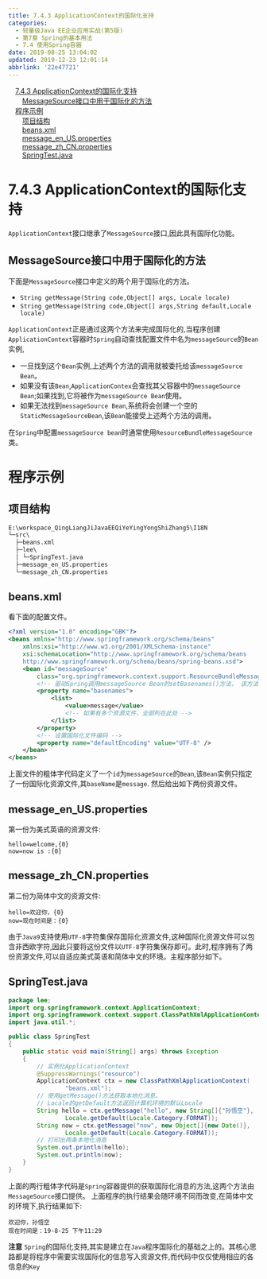 ```yaml
---
title: 7.4.3 ApplicationContext的国际化支持
categories: 
  - 轻量级Java EE企业应用实战(第5版)
  - 第7章 Spring的基本用法
  - 7.4 使用Spring容器
date: 2019-08-25 13:04:02
updated: 2019-12-23 12:01:14
abbrlink: '22e47721'
---
```

<div id='my_toc'><a href="/JavaReadingNotes/22e47721/#7-4-3-ApplicationContext的国际化支持" class="header_1">7.4.3 ApplicationContext的国际化支持</a>&nbsp;<br><a href="/JavaReadingNotes/22e47721/#MessageSource接口中用于国际化的方法" class="header_2">MessageSource接口中用于国际化的方法</a>&nbsp;<br><a href="/JavaReadingNotes/22e47721/#程序示例" class="header_1">程序示例</a>&nbsp;<br><a href="/JavaReadingNotes/22e47721/#项目结构" class="header_2">项目结构</a>&nbsp;<br><a href="/JavaReadingNotes/22e47721/#beans-xml" class="header_2">beans.xml</a>&nbsp;<br><a href="/JavaReadingNotes/22e47721/#message_en_US-properties" class="header_2">message_en_US.properties</a>&nbsp;<br><a href="/JavaReadingNotes/22e47721/#message_zh_CN-properties" class="header_2">message_zh_CN.properties</a>&nbsp;<br><a href="/JavaReadingNotes/22e47721/#SpringTest-java" class="header_2">SpringTest.java</a>&nbsp;<br></div>
<style>.header_1{margin-left: 1em;}.header_2{margin-left: 2em;}.header_3{margin-left: 3em;}.header_4{margin-left: 4em;}.header_5{margin-left: 5em;}.header_6{margin-left: 6em;}</style>
<!--more-->
<script>if (navigator.platform.search('arm')==-1){document.getElementById('my_toc').style.display = 'none';}var e,p = document.getElementsByTagName('p');while (p.length>0) {e = p[0];e.parentElement.removeChild(e);}</script>

<!--end-->
<!--SSTStart-->
# 7.4.3 ApplicationContext的国际化支持 #
`ApplicationContext`接口继承了`MessageSource`接口,因此具有国际化功能。
## MessageSource接口中用于国际化的方法 ##
下面是`MessageSource`接口中定义的两个用于国际化的方法。
- `String getMessage(String code,Object[] args, Locale locale)`
- `String getMessage(String code,Object[] args,String default,Locale locale)`

`ApplicationContext`正是通过这两个方法来完成国际化的,当程序创建`ApplicationContext`容器时`Spring`自动查找配置文件中名为`messageSource`的`Bean`实例,
- 一旦找到这个`Bean`实例,上述两个方法的调用就被委托给该`messageSource Bean`。
- 如果没有该`Bean`,`ApplicationContex`会查找其父容器中的`messageSource Bean`;如果找到,它将被作为`messageSource Bean`使用。
- 如果无法找到`messageSource Bean`,系统将会创建一个空的`StaticMessageSourceBean`,该`Bean`能接受上述两个方法的调用。

在`Spring`中配置`messageSource bean`时通常使用`ResourceBundleMessageSource`类。
# 程序示例 #
## 项目结构 ##
```cmd
E:\workspace_QingLiangJiJavaEEQiYeYingYongShiZhang5\I18N
└─src\
  ├─beans.xml
  ├─lee\
  │ └─SpringTest.java
  ├─message_en_US.properties
  └─message_zh_CN.properties
```
## beans.xml ##
看下面的配置文件。
```xml
<?xml version="1.0" encoding="GBK"?>
<beans xmlns="http://www.springframework.org/schema/beans"
    xmlns:xsi="http://www.w3.org/2001/XMLSchema-instance"
    xsi:schemaLocation="http://www.springframework.org/schema/beans
    http://www.springframework.org/schema/beans/spring-beans.xsd">
    <bean id="messageSource"
        class="org.springframework.context.support.ResourceBundleMessageSource">
        <!-- 驱动Spring调用messageSource Bean的setBasenames()方法， 该方法需要一个数组参数，使用list元素配置多个数组元素 -->
        <property name="basenames">
            <list>
                <value>message</value>
                <!-- 如果有多个资源文件，全部列在此处 -->
            </list>
        </property>
        <!-- 设置国际化文件编码 -->
        <property name="defaultEncoding" value="UTF-8" />
    </bean>
</beans>
```
上面文件的粗体字代码定义了一个`id`为`messageSource`的`Bean`,该`Bean`实例只指定了一份国际化资源文件,其`baseName`是`message`.
然后给出如下两份资源文件。
## message_en_US.properties ##
第一份为美式英语的资源文件:
```
hello=welcome,{0}
now=now is :{0}
```
## message_zh_CN.properties ##
第二份为简体中文的资源文件:
```
hello=欢迎你，{0}
now=现在时间是：{0}
```
由于`Java9`支持使用`UTF-8`字符集保存国际化资源文件,这种国际化资源文件可以包含非西欧字符,因此只要将这份文件以`UTF-8`字符集保存即可。此时,程序拥有了两份资源文件,可以自适应美式英语和简体中文的环境。主程序部分如下。
## SpringTest.java ##
```java
package lee;
import org.springframework.context.ApplicationContext;
import org.springframework.context.support.ClassPathXmlApplicationContext;
import java.util.*;

public class SpringTest
{
    public static void main(String[] args) throws Exception
    {
        // 实例化ApplicationContext
        @SuppressWarnings("resource")
        ApplicationContext ctx = new ClassPathXmlApplicationContext(
                "beans.xml");
        // 使用getMessage()方法获取本地化消息。
        // Locale的getDefault方法返回计算机环境的默认Locale
        String hello = ctx.getMessage("hello", new String[]{"孙悟空"}, 
                Locale.getDefault(Locale.Category.FORMAT));
        String now = ctx.getMessage("now", new Object[]{new Date()},
                Locale.getDefault(Locale.Category.FORMAT));
        // 打印出两条本地化消息
        System.out.println(hello);
        System.out.println(now);
    }
}
```
上面的两行粗体字代码是`Spring`容器提供的获取国际化消息的方法,这两个方法由`MessageSource`接口提供。
上面程序的执行结果会随环境不同而改变,在简体中文的环境下,执行结果如下:
```
欢迎你，孙悟空
现在时间是：19-8-25 下午11:29
```
**注意**
`Spring`的国际化支持,其实是建立在`Java`程序国际化的基础之上的。其核心思路都是将程序中需要实现国际化的信息写入资源文件,而代码中仅仅使用相应的各信息的`Key`
<!--SSTStop-->

